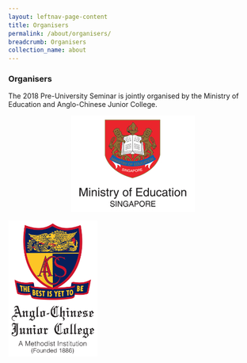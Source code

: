 ```yaml
---
layout: leftnav-page-content
title: Organisers
permalink: /about/organisers/
breadcrumb: Organisers
collection_name: about
---
```


### **Organisers**

The 2018 Pre-University Seminar is jointly organised by the Ministry of Education and Anglo-Chinese Junior College.
<p align="center">
<a href="https://www.moe.gov.sg/"><img src="/images/moe-logo-white.jpg"></a>

<a href="http://www.acjc.moe.edu.sg/"><img src="/images/ACJC%20School%20Crest_Full%20Colour.jpg" width="180"></a>
</p>
